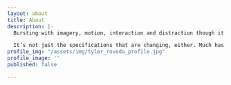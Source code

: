 ```yaml
---
layout: about
title: About
description: |-
  Bursting with imagery, motion, interaction and distraction though it is, today’s World Wide Web is still primarily a conduit for textual information. In HTML5, the **focus on writing and authorship** is more pronounced than ever. It’s evident in the very way that new elements such as `article` and `aside` are named. HTML5 asks us to treat the HTML document more as… well, a document.

  It’s not just the specifications that are changing, either. Much has been made of [permutations to Google’s algorithms](http://googlewebmastercentral.blogspot.com/2011/04/high-quality-sites-algorithm-goes.html), which are beginning to favor better written, more authoritative content (and making work for the growing [content strategy](http://www.alistapart.com/articles/thedisciplineofcontentstrategy/) industry). Google’s bots are now charged with [asking questions](http://googlewebmastercentral.blogspot.com/2011/05/more-guidance-on-building-high-quality.html) like, “Was the article edited well, or does it appear sloppy or hastily produced?” and “Does this article provide a complete or comprehensive description of the topic?,” the sorts of questions one might expect to be posed by an earnest college professor.
profile_img: "/assets/img/tyler_roveda_profile.jpg"
profile_image: ''
published: false

---
```

